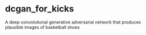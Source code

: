 # dcgan_for_kicks
A deep convolutional generative adversarial network that produces plausible images of basketball shoes
